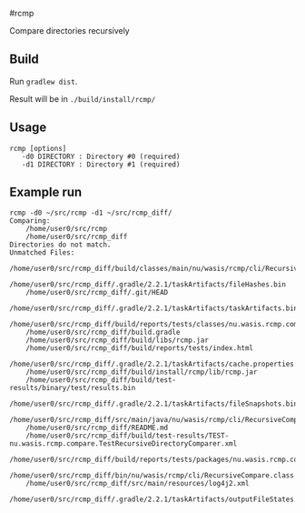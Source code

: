 #rcmp

Compare directories recursively

## Build

Run `gradlew dist`.

Result will be in `./build/install/rcmp/`

## Usage
    rcmp [options]
       -d0 DIRECTORY : Directory #0 (required)
       -d1 DIRECTORY : Directory #1 (required)

## Example run
    rcmp -d0 ~/src/rcmp -d1 ~/src/rcmp_diff/
    Comparing: 
	    /home/user0/src/rcmp
	    /home/user0/src/rcmp_diff
    Directories do not match.
    Unmatched Files:
	    /home/user0/src/rcmp_diff/build/classes/main/nu/wasis/rcmp/cli/RecursiveCompare.class
	    /home/user0/src/rcmp_diff/.gradle/2.2.1/taskArtifacts/fileHashes.bin
	    /home/user0/src/rcmp_diff/.git/HEAD
	    /home/user0/src/rcmp_diff/.gradle/2.2.1/taskArtifacts/taskArtifacts.bin
	    /home/user0/src/rcmp_diff/build/reports/tests/classes/nu.wasis.rcmp.compare.TestRecursiveDirectoryComparer.html
	    /home/user0/src/rcmp_diff/build.gradle
	    /home/user0/src/rcmp_diff/build/libs/rcmp.jar
	    /home/user0/src/rcmp_diff/build/reports/tests/index.html
	    /home/user0/src/rcmp_diff/.gradle/2.2.1/taskArtifacts/cache.properties.lock
	    /home/user0/src/rcmp_diff/build/install/rcmp/lib/rcmp.jar
	    /home/user0/src/rcmp_diff/build/test-results/binary/test/results.bin
	    /home/user0/src/rcmp_diff/.gradle/2.2.1/taskArtifacts/fileSnapshots.bin
	    /home/user0/src/rcmp_diff/src/main/java/nu/wasis/rcmp/cli/RecursiveCompare.java
	    /home/user0/src/rcmp_diff/README.md
	    /home/user0/src/rcmp_diff/build/test-results/TEST-nu.wasis.rcmp.compare.TestRecursiveDirectoryComparer.xml
	    /home/user0/src/rcmp_diff/build/reports/tests/packages/nu.wasis.rcmp.compare.html
	    /home/user0/src/rcmp_diff/bin/nu/wasis/rcmp/cli/RecursiveCompare.class
	    /home/user0/src/rcmp_diff/src/main/resources/log4j2.xml
	    /home/user0/src/rcmp_diff/.gradle/2.2.1/taskArtifacts/outputFileStates.bin
